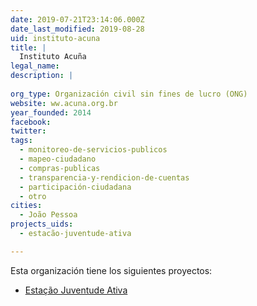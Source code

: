 ```yaml
---
date: 2019-07-21T23:14:06.000Z
date_last_modified: 2019-08-28
uid: instituto-acuna
title: |
  Instituto Acuña
legal_name: 
description: |
  
org_type: Organización civil sin fines de lucro (ONG)
website: ww.acuna.org.br
year_founded: 2014
facebook: 
twitter: 
tags:
  - monitoreo-de-servicios-publicos
  - mapeo-ciudadano
  - compras-publicas
  - transparencia-y-rendicion-de-cuentas
  - participación-ciudadana
  - otro
cities: 
  - João Pessoa
projects_uids:
  - estacão-juventude-ativa

---
```


Esta organización tiene los siguientes proyectos:

- [Estação Juventude Ativa](/proyectos/estacão-juventude-ativa)
